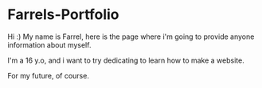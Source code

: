 # Farrels-Portfolio
   <text>
Hi :)
My name is Farrel, here is the page where i'm going to provide anyone information about myself.

I'm a 16 y.o, and i want to try dedicating to learn how to make a website.

For my future, of course.
